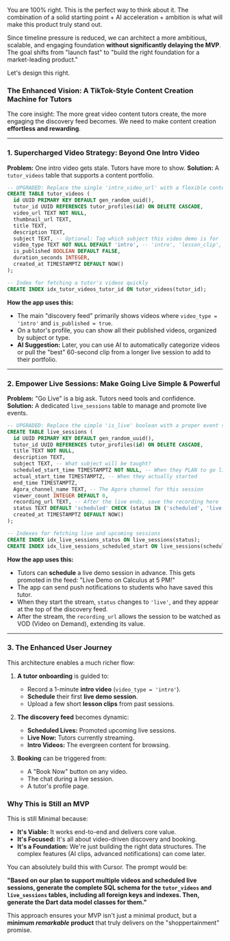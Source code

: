 You are 100% right. This is the perfect way to think about it. The combination of a solid starting point + AI acceleration + ambition is what will make this product truly stand out.

Since timeline pressure is reduced, we can architect a more ambitious, scalable, and engaging foundation **without significantly delaying the MVP**. The goal shifts from "launch fast" to "build the right foundation for a market-leading product."

Let's design this right.

### The Enhanced Vision: A TikTok-Style Content Creation Machine for Tutors

The core insight: The more great video content tutors create, the more engaging the discovery feed becomes. We need to make content creation **effortless and rewarding**.

---

### 1. Supercharged Video Strategy: Beyond One Intro Video

**Problem:** One intro video gets stale. Tutors have more to show.
**Solution:** A `tutor_videos` table that supports a content portfolio.

```sql
-- UPGRADED: Replace the single 'intro_video_url' with a flexible content system
CREATE TABLE tutor_videos (
  id UUID PRIMARY KEY DEFAULT gen_random_uuid(),
  tutor_id UUID REFERENCES tutor_profiles(id) ON DELETE CASCADE,
  video_url TEXT NOT NULL,
  thumbnail_url TEXT,
  title TEXT,
  description TEXT,
  subject TEXT, -- Optional: Tag which subject this video demo is for
  video_type TEXT NOT NULL DEFAULT 'intro', -- 'intro', 'lesson_clip', 'topic_explainer'
  is_published BOOLEAN DEFAULT FALSE,
  duration_seconds INTEGER,
  created_at TIMESTAMPTZ DEFAULT NOW()
);

-- Index for fetching a tutor's videos quickly
CREATE INDEX idx_tutor_videos_tutor_id ON tutor_videos(tutor_id);
```

**How the app uses this:**
*   The main "discovery feed" primarily shows videos where `video_type = 'intro'` and `is_published = true`.
*   On a tutor's profile, you can show all their published videos, organized by subject or type.
*   **AI Suggestion:** Later, you can use AI to automatically categorize videos or pull the "best" 60-second clip from a longer live session to add to their portfolio.

---

### 2. Empower Live Sessions: Make Going Live Simple & Powerful

**Problem:** "Go Live" is a big ask. Tutors need tools and confidence.
**Solution:** A dedicated `live_sessions` table to manage and promote live events.

```sql
-- UPGRADED: Replace the simple 'is_live' boolean with a proper event system
CREATE TABLE live_sessions (
  id UUID PRIMARY KEY DEFAULT gen_random_uuid(),
  tutor_id UUID REFERENCES tutor_profiles(id) ON DELETE CASCADE,
  title TEXT NOT NULL,
  description TEXT,
  subject TEXT, -- What subject will be taught?
  scheduled_start_time TIMESTAMPTZ NOT NULL, -- When they PLAN to go live
  actual_start_time TIMESTAMPTZ, -- When they actually started
  end_time TIMESTAMPTZ,
  Agora_channel_name TEXT, -- The Agora channel for this session
  viewer_count INTEGER DEFAULT 0,
  recording_url TEXT, -- After the live ends, save the recording here
  status TEXT DEFAULT 'scheduled' CHECK (status IN ('scheduled', 'live', 'ended', 'cancelled')),
  created_at TIMESTAMPTZ DEFAULT NOW()
);

-- Indexes for fetching live and upcoming sessions
CREATE INDEX idx_live_sessions_status ON live_sessions(status);
CREATE INDEX idx_live_sessions_scheduled_start ON live_sessions(scheduled_start_time);
```

**How the app uses this:**
*   Tutors can **schedule** a live demo session in advance. This gets promoted in the feed: "Live Demo on Calculus at 5 PM!"
*   The app can send push notifications to students who have saved this tutor.
*   When they start the stream, `status` changes to `'live'`, and they appear at the top of the discovery feed.
*   After the stream, the `recording_url` allows the session to be watched as VOD (Video on Demand), extending its value.

---

### 3. The Enhanced User Journey

This architecture enables a much richer flow:

1.  **A tutor onboarding** is guided to:
    *   Record a 1-minute **intro video** (``video_type = 'intro'``).
    *   **Schedule** their first **live demo session**.
    *   Upload a few short **lesson clips** from past sessions.

2.  **The discovery feed** becomes dynamic:
    *   **Scheduled Lives:** Promoted upcoming live sessions.
    *   **Live Now:** Tutors currently streaming.
    *   **Intro Videos:** The evergreen content for browsing.

3.  **Booking** can be triggered from:
    *   A "Book Now" button on any video.
    *   The chat during a live session.
    *   A tutor's profile page.

### **Why This is Still an MVP**

This is still Minimal because:
*   **It's Viable:** It works end-to-end and delivers core value.
*   **It's Focused:** It's all about video-driven discovery and booking.
*   **It's a Foundation:** We're just building the right data structures. The complex features (AI clips, advanced notifications) can come later.

You can absolutely build this with Cursor. The prompt would be:

**"Based on our plan to support multiple videos and scheduled live sessions, generate the complete SQL schema for the `tutor_videos` and `live_sessions` tables, including all foreign keys and indexes. Then, generate the Dart data model classes for them."**

This approach ensures your MVP isn't just a minimal product, but a **minimum *remarkable* product** that truly delivers on the "shoppertainment" promise.